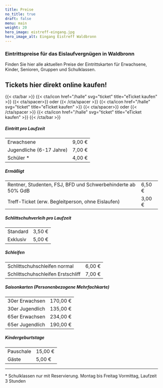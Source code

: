 ```yaml
---
title: Preise
no_title: true
draft: false
menu: main
weight: 20
hero_image: eistreff-eingang.jpg
hero_image_alt: Eingang Eistreff Waldbronn
---
```


### Eintrittspreise für das Eislaufvergnügen in Waldbronn

Finden Sie hier alle aktuellen Preise der Eintrittskarten für Erwachsene, Kinder, Senioren, Gruppen und Schulklassen. 

## Tickets hier direkt online kaufen!

{{< cta/bar >}}
  {{< cta/icon href="/halle" svg="ticket" title="eTicket kaufen" >}}
  {{< cta/spacer>}} oder {{< /cta/spacer >}}
  {{< cta/icon href="/halle" svg="ticket" title="eTicket kaufen" >}}
  {{< cta/spacer>}} oder {{< /cta/spacer >}}
  {{< cta/icon href="/halle" svg="ticket" title="eTicket kaufen" >}}
{{< /cta/bar >}}

##### Eintritt pro Laufzeit
|||
|-|-|
| Erwachsene | 9,00 € |
| Jugendliche (6-17 Jahre) | 7,00 € |
| Schüler * | 4,00 € |

##### Ermäßigt
|||
|-|-|
| Rentner, Studenten, FSJ, BFD und Schwerbehinderte ab 50% GdB | 6,50 € |
| Treff-Ticket (erw. Begleitperson, ohne Eislaufen) | 3,00 € |

##### Schlittschuhverleih pro Laufzeit
|||
|-|-|
| Standard | 3,50 € |
| Exklusiv | 5,00 € |

##### Schleifen
|||
|-|-|
| Schlittschuhschleifen normal | 6,00 € |
| Schlittschuhschleifen Erstschliff | 7,00 € |

##### Saisonkarten (Personenbezogene Mehrfachkarte)
|||
|-|-|
| 30er Erwachsen | 170,00 € |
| 30er Jugendlich | 135,00 € |	
| 65er Erwachsen | 234,00 € |
| 65er Jugendlich | 190,00 € |

##### Kindergeburtstage
|||
|-|-|
| Pauschale | 15,00 € |
| Gäste | 5,00 € |

---

\* Schulklassen nur mit Reservierung. Montag bis Freitag Vormittag, Laufzeit 3 Stunden
